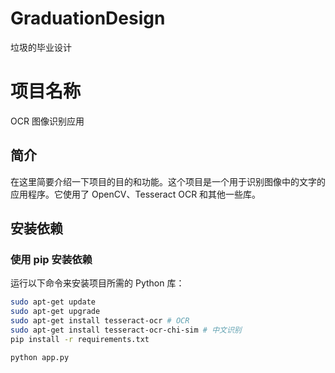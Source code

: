 # GraduationDesign
垃圾的毕业设计

# 项目名称

OCR 图像识别应用

## 简介

在这里简要介绍一下项目的目的和功能。这个项目是一个用于识别图像中的文字的应用程序。它使用了 OpenCV、Tesseract OCR 和其他一些库。

## 安装依赖

### 使用 pip 安装依赖

运行以下命令来安装项目所需的 Python 库：

```bash
sudo apt-get update
sudo apt-get upgrade
sudo apt-get install tesseract-ocr # OCR
sudo apt-get install tesseract-ocr-chi-sim # 中文识别
pip install -r requirements.txt

python app.py
```

